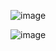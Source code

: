 ![image](https://github.com/user-attachments/assets/809933a7-4a6b-42c6-b453-221ff2aa0b24)

![image](https://github.com/user-attachments/assets/2c4b70f1-1f70-44df-93cd-975c39a28972)




